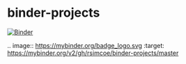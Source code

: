 # binder-projects

[![Binder](https://mybinder.org/badge_logo.svg)](https://mybinder.org/v2/gh/rsimcoe/binder-projects/master)

.. image:: https://mybinder.org/badge_logo.svg
 :target: https://mybinder.org/v2/gh/rsimcoe/binder-projects/master
